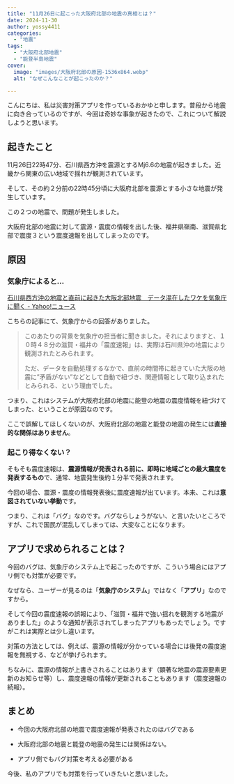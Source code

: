 ```yaml
---
title: "11月26日に起こった大阪府北部の地震の真相とは？"
date: 2024-11-30
author: yossy4411
categories: 
  - "地震"
tags: 
  - "大阪府北部地震"
  - "能登半島地震"
cover:
  image: "images/大阪府北部の原因-1536x864.webp"
  alt: "なぜこんなことが起こったのか？"

---
```


こんにちは、私は災害対策アプリを作っているおかゆと申します。普段から地震に向き合っているのですが、今回は奇妙な事象が起きたので、これについて解説しようと思います。
<!--more-->
## 起きたこと

11月26日22時47分、石川県西方沖を震源とするMj6.6の地震が起きました。近畿から関東の広い地域で揺れが観測されています。

そして、その約２分前の22時45分頃に大阪府北部を震源とする小さな地震が発生しています。

この２つの地震で、問題が発生しました。

大阪府北部の地震に対して震源・震度の情報を出した後、福井県嶺南、滋賀県北部で震度３という震度速報を出してしまったのです。

## 原因

### 気象庁によると...

[石川県西方沖の地震と直前に起きた大阪北部地震　データ混在したワケを気象庁に聞く - Yahoo!ニュース](https://news.yahoo.co.jp/articles/2ea1658d6e6292f3cc8e8620f9b93a6ff2a66e85)

こちらの記事にて、気象庁からの回答がありました。

> このあたりの背景を気象庁の担当者に聞きました。それによりますと、１０時４８分の滋賀・福井の「震度速報」は、実際は石川県沖の地震により観測されたとみられます。
> 
> ただ、データを自動処理するなかで、直前の時間帯に起きていた大阪の地震に”矛盾がない”などとして自動で紐づき、関連情報として取り込まれたとみられる、という理由でした。

つまり、これはシステムが大阪府北部の地震に能登の地震の震度情報を紐づけてしまった、ということが原因なのです。

ここで誤解してほしくないのが、大阪府北部の地震と能登の地震の発生には**直接的な関係はありません**。

### 起こり得なくない？

そもそも震度速報は、**震源情報が発表される前に、即時に地域ごとの最大震度を発表するもの**で、通常、地震発生後約１分半で発表されます。

今回の場合、震源・震度の情報発表後に震度速報が出ています。本来、これは**意図されていない挙動**です。

つまり、これは「バグ」なのです。バグならしょうがない、と言いたいところですが、これで国民が混乱してしまっては、大変なことになります。

## アプリで求められることは？

今回のバグは、気象庁のシステム上で起こったのですが、こういう場合にはアプリ側でも対策が必要です。

なぜなら、ユーザーが見るのは「**気象庁のシステム**」ではなく「**アプリ**」なのですから。

そして今回の震度速報の誤報により、「滋賀・福井で強い揺れを観測する地震がありました」のような通知が表示されてしまったアプリもあったでしょう。ですがこれは実際とは少し違います。

対策の方法としては、例えば、震源の情報が分かっている場合には後発の震度速報を無視する、などが挙げられます。

ちなみに、震源の情報が上書きされることはあります（顕著な地震の震源要素更新のお知らせ等）し、震度速報の情報が更新されることもあります（震度速報の続報）。

## まとめ

- 今回の大阪府北部の地震で震度速報が発表されたのはバグである

- 大阪府北部の地震と能登の地震の発生には関係はない。

- アプリ側でもバグ対策を考える必要がある

今後、私のアプリでも対策を行っていきたいと思いました。
